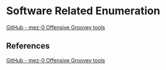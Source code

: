 # Software Related Enumeration



[GitHub - mez-0 Offensive Groovey tools](https://github.com/mez-0/offensive-groovy)


## References

[GitHub - mez-0 Offensive Groovey tools](https://github.com/mez-0/offensive-groovy)
